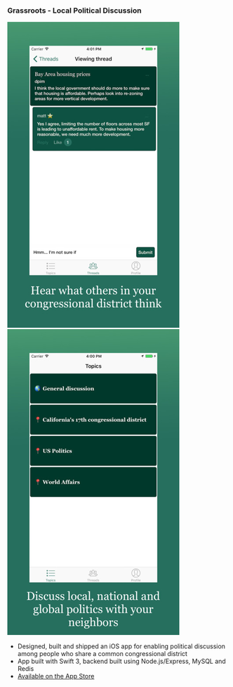 ### Grassroots - Local Political Discussion 
![App screenshot](./img/grass1.jpeg) 
![App screenshot](./img/grass2.jpeg) 

- Designed, built and shipped an iOS app for enabling political discussion among people who share a common congressional district 
- App built with Swift 3, backend built using Node.js/Express, MySQL and Redis
- [Available on the App Store](https://itunes.apple.com/us/app/grassroots-local-political-discussion/id1257472526?ls=1&mt=8)
